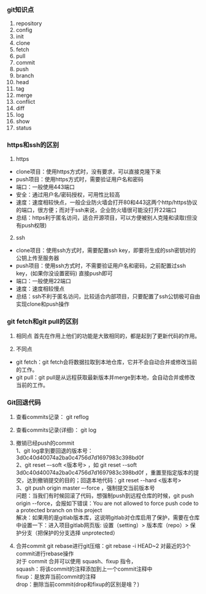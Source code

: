 ### git知识点
1. repository
2. config
3. init
4. clone
5. fetch
6. pull
7. commit
8. push
9. branch
10. head
11. tag
12. merge
13. conflict
14. diff
15. log
16. show
17. status


### https和ssh的区别
1. https
- clone项目：使用https方式时，没有要求，可以直接克隆下来
- push项目：使用https方式时，需要验证用户名和密码
- 端口：一般使用443端口
- 安全：通过用户名/密码授权，可用性比较高
- 速度：速度相较快点，一般企业防火墙会打开80和443这两个http/https协议的端口，很方便；而对于ssh来说，企业防火墙很可能没打开22端口
- 总结：https利于匿名访问，适合开源项目，可以方便被别人克隆和读取(但没有push权限)

2. ssh
- clone项目：使用ssh方式时，需要配置ssh key，即要将生成的ssh密钥对的公钥上传至服务器
- push项目：使用ssh方式时，不需要验证用户名和密码，之前配置过ssh key，(如果你没设置密码) 直接push即可
- 端口：一般使用22端口
- 速度：速度相较慢点
- 总结：ssh不利于匿名访问，比较适合内部项目，只要配置了ssh公钥极可自由实现clone和push操作


### git fetch和git pull的区别
1. 相同点
首先在作用上他们的功能是大致相同的，都是起到了更新代码的作用。

2. 不同点
- git fetch：git fetch会将数据拉取到本地仓库，它并不会自动合并或修改当前的工作。 
- git pull：git pull是从远程获取最新版本并merge到本地，会自动合并或修改当前的工作。

### Git回退代码
1. 查看commits记录：
git reflog

2. 查看commits记录(详细)：
git log

3. 撤销已经push的commit  
1、git log拿到要回退的版本号：3d0c40d40074a2ba0c4756d7d1697983c398bd0f  
2、git reset –-soft <版本号> ，如 git reset --soft 3d0c40d40074a2ba0c4756d7d1697983c398bd0f ，重置至指定版本的提交，达到撤销提交的目的；回退本地代码：git reset --hard <版本号>  
3、git push origin master –-force ，强制提交当前版本号  
问题：当我们有时候回滚了代码，想强制push到远程仓库的时候，git push origin --force，会报如下错误：You are not allowed to force push code to a protected branch on this project  
解决：如果用的是gitlab版本库，这说明gitlab对仓库启用了保护，需要在仓库中设置一下：进入项目gitlab网页版: 设置（setting）> 版本库（repo）> 保护分支（把保护的分支选择 unprotected）

4. 合并commit
git rebase进行git压缩：git rebase -i HEAD~2 对最近的3个commit进行rebase操作  
对于 commit 合并可以使用 squash、fixup 指令，  
squash：将该commit的注释添加到上一个commit注释中  
fixup：是放弃当前commit的注释  
drop：删除当前commit(drop和fixup的区别是啥？)  
